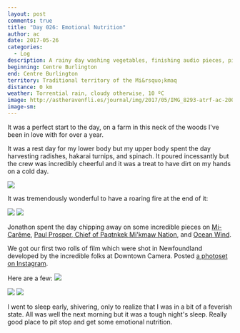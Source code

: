 ```yaml
---
layout: post
comments: true
title: "Day 026: Emotional Nutrition"
author: ac
date: 2017-05-26
categories:
  - Log
description: A rainy day washing vegetables, finishing audio pieces, picking up film.
beginning: Centre Burlington
end: Centre Burlington
territory: Traditional territory of the Mi&rsquo;kmaq 
distance: 0 km
weather: Torrential rain, cloudy otherwise, 10 ºC
image: http://astheravenfli.es/journal/img/2017/05/IMG_8293-atrf-ac-2000-web.jpg
image-sm:
---
```


It was a perfect start to the day, on a farm in this neck of the woods I've been in love with for over a year. 

It was a rest day for my lower body but my upper body spent the day harvesting radishes, hakarai turnips, and spinach. It poured incessantly but the crew was incredibly cheerful and it was a treat to have dirt on my hands on a cold day.

<img src="http://astheravenfli.es/journal/img/2017/05/IMG_8295-atrf-ac-2000-web.jpg"> 

It was tremendously wonderful to have a roaring fire at the end of it: 

<img src="http://astheravenfli.es/journal/img/2017/05/IMG_8301-atrf-ac-2000-web.jpg">

<img src="http://astheravenfli.es/journal/img/2017/05/IMG_8302-atrf-ac-2000-web.jpg">

Jonathon spent the day chipping away on some incredible pieces on [Mi-Carême](http://astheravenfli.es/journal/2017/05/26/mi-careme/), [Paul Prosper, Chief of Paqtnkek Mi'kmaw Nation](http://astheravenfli.es/journal/2017/05/26/paul-prosper-chief-of-paqtnkek-first-nation/), and [Ocean Wind](http://astheravenfli.es/journal/2017/05/27/ocean-wind/).

We got our first two rolls of film which were shot in Newfoundland developed by the incredible folks at Downtown Camera. Posted <a href="https://www.instagram.com/p/BUnSwyElj5T/">a photoset on Instagram</a>.

Here are a few:
<img src="http://astheravenfli.es/journal/img/2017/05/01-33-web.jpg">

<img src="http://astheravenfli.es/journal/img/2017/05/02-01-web.jpg">

<img src="http://astheravenfli.es/journal/img/2017/05/02-25-web.jpg">


I went to sleep early, shivering, only to realize that I was in a bit of a feverish state. All was well the next morning but it was a tough night's sleep. Really good place to pit stop and get some emotional nutrition.